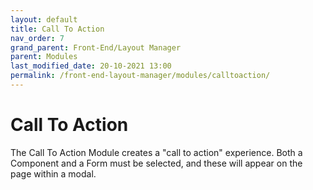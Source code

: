 ```yaml
---
layout: default
title: Call To Action
nav_order: 7
grand_parent: Front-End/Layout Manager
parent: Modules
last_modified_date: 20-10-2021 13:00
permalink: /front-end-layout-manager/modules/calltoaction/
---
```


# Call To Action

The Call To Action Module creates a "call to action" experience. Both a Component and a Form must be selected, and these will appear on the page within a modal.